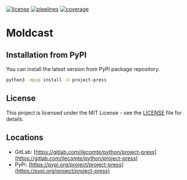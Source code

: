 [![license](https://img.shields.io/badge/license-MIT-brightgreen)](https://spdx.org/licenses/MIT.html)
[![pipelines](https://gitlab.com/jlecomte/python/project-press/badges/master/pipeline.svg)](https://gitlab.com/jlecomte/python/project-press/pipelines)
[![coverage](https://gitlab.com/jlecomte/python/project-press/badges/master/coverage.svg)](https://jlecomte.gitlab.io/python/project-press/coverage/index.html)

# Moldcast

## Installation from PyPI

You can install the latest version from PyPI package repository.

~~~bash
python3 -mpip install -U project-press
~~~

## License

This project is licensed under the MIT License - see the [LICENSE](LICENSE) file for details.

## Locations

  * GitLab: [https://gitlab.com/jlecomte/python/project-press](https://gitlab.com/jlecomte/python/project-press)
  * PyPi: [https://pypi.org/project/project-press](https://pypi.org/project/project-press)
